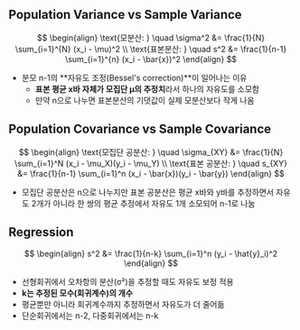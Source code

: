 ## Population Variance vs Sample Variance

$$
\begin{align}
\text{모분산: } \quad \sigma^2 &= \frac{1}{N} \sum_{i=1}^{N} (x_i - \mu)^2 \\
\text{표본분산: } \quad s^2 &= \frac{1}{n-1} \sum_{i=1}^{n} (x_i - \bar{x})^2
\end{align}
$$

- 분모 n-1의 **자유도 조정(Bessel's correction)**이 일어나는 이유
  - **표본 평균 x바 자체가 모집단 μ의 추정치**라서 하나의 자유도를 소모함
  - 만약 n으로 나누면 표본분산의 기댓값이 실제 모분산보다 작게 나옴

## Population Covariance vs Sample Covariance

$$
\begin{align}
\text{모집단 공분산: } \quad \sigma_{XY} &= \frac{1}{N} \sum_{i=1}^N (x_i - \mu_X)(y_i - \mu_Y) \\
\text{표본 공분산: } \quad s_{XY} &= \frac{1}{n-1} \sum_{i=1}^n (x_i - \bar{x})(y_i - \bar{y})
\end{align}
$$

- 모집단 공분산은 n으로 나누지만 표본 공분산은 평균 x바와 y바를 추정하면서 자유도 2개가 아니라 한 쌍의 평균 추정에서 자유도 1개 소모되어 n-1로 나눔


## Regression

$$
\begin{align}
s^2 &= \frac{1}{n-k} \sum_{i=1}^n (y_i - \hat{y}_i)^2
\end{align}
$$

- 선형회귀에서 오차항의 분산(σ²)을 추정할 때도 자유도 보정 적용
- **k는 추정된 모수(회귀계수)의 개수**
- 평균뿐만 아니라 회귀계수까지 추정하면서 자유도가 더 줄어듦
- 단순회귀에서는 n-2, 다중회귀에서는 n-k
